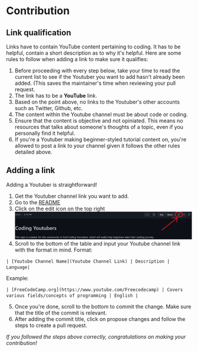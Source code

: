 # Contribution

## Link qualification
Links have to contain YouTube content pertaining to coding. It has to be helpful, contain a short description as to why it's helpful.
Here are some rules to follow when adding a link to make sure it qualifies:
1. Before proceeding with every step below, take your time to read the current list to see if the Youtuber you want to add hasn't already been added. (This saves the maintainer's time when reviewing your pull request.
2. The link has to be a **YouTube** link.
3. Based on the point above, no links to the Youtuber's other accounts such as Twitter, Github, etc.
4. The content within the Youtube channel must be about code or coding.
5. Ensure that the content is objective and not opiniated. This means no resources that talks about someone's thoughts of a topic, even if you personally find it helpful.
6. If you're a Youtuber making beginner-styled tutorial content on, you're allowed to post a link to your channel given it follows the other rules detailed above.
## Adding a link
Adding a Youtuber is straightforward!
1. Get the Youtuber channel link you want to add.
2. Go to the [README](https://github.com/collab-community/coding-youtubers/blob/main/README.md)
3. Click on the edit icon on the top right
![](Assets/step3.png)
4. Scroll to the bottom of the table and input your Youtube channel link with the format in mind.
Format:
```
| [Youtube Channel Name](Youtube Channel Link) | Description | Language|
```
Example:
```
| [FreeCodeCamp.org](https://www.youtube.com/Freecodecamp) | Covers various fields/concepts of programming | English |
```
5. Once you're done, scroll to the bottom to commit the change. Make sure that the title of the commit is relevant.
6. After adding the commit title, click on propose changes and follow the steps to create a pull request.

*If you followed the steps above correctly, congratulations on making your contribution!*
